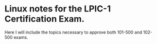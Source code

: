 # Linux notes for the LPIC-1 Certification Exam.

Here I will include the topics necessary to approve both 101-500 and 102-500 exams.
